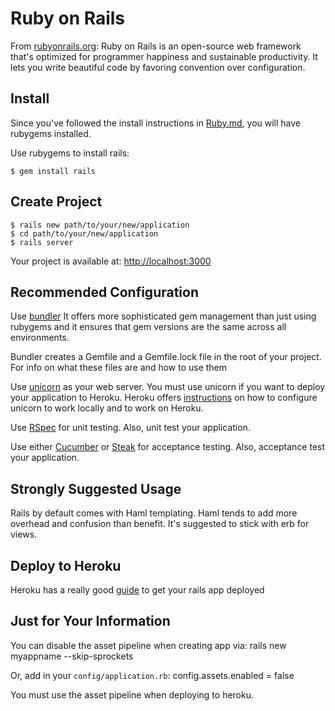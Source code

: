 Ruby on Rails
=============

From [rubyonrails.org](https://rubyonrails.org): Ruby on Rails is an open-source web framework that's optimized for programmer happiness and sustainable productivity. It lets you write beautiful code by favoring convention over configuration.

Install
-------

Since you've followed the install instructions in [Ruby.md](https://github.com/codeforamerica/howto/blob/master/Ruby.md), you will have rubygems installed.

Use rubygems to install rails:

    $ gem install rails


Create Project
--------------

    $ rails new path/to/your/new/application
    $ cd path/to/your/new/application
    $ rails server

Your project is available at: [http://localhost:3000](http://localhost:3000)

Recommended Configuration
-------------------------

Use [bundler](http://bundler.io/) It offers more sophisticated gem management than just using rubygems and it ensures that gem versions are the same across all environments.

Bundler creates a Gemfile and a Gemfile.lock file in the root of your project. For info on what these files are and how to use them

Use [unicorn](http://unicorn.bogomips.org/) as your web server. You must use unicorn if you want to deploy your application to Heroku. Heroku offers [instructions](https://devcenter.heroku.com/articles/getting-started-with-rails4#webserver) on how to configure unicorn to work locally and to work on Heroku.

Use [RSpec](http://rspec.info/) for unit testing. Also, unit test your application.

Use either [Cucumber](https://github.com/cucumber/cucumber) or [Steak](https://github.com/cavalle/steak) for acceptance testing. Also, acceptance test your application.

Strongly Suggested Usage
------------------------

Rails by default comes with Haml templating. Haml tends to add more overhead and confusion than benefit. It's suggested to stick with erb for views.

Deploy to Heroku
----------------
Heroku has a really good [guide](https://devcenter.heroku.com/articles/getting-started-with-rails4) to get your rails app deployed


Just for Your Information
-------------------------
You can disable the asset pipeline when creating app via:
    rails new myappname --skip-sprockets
    
Or, add in your `config/application.rb`:
    config.assets.enabled = false

You must use the asset pipeline when deploying to heroku.
